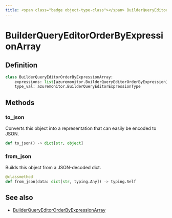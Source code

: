 ```yaml
---
title: <span class="badge object-type-class"></span> BuilderQueryEditorOrderByExpressionArray
---
```

# <span class="badge object-type-class"></span> BuilderQueryEditorOrderByExpressionArray

## Definition

```python
class BuilderQueryEditorOrderByExpressionArray:
    expressions: list[azuremonitor.BuilderQueryEditorOrderByExpression]
    type_val: azuremonitor.BuilderQueryEditorExpressionType
```
## Methods

### <span class="badge object-method"></span> to_json

Converts this object into a representation that can easily be encoded to JSON.

```python
def to_json() -> dict[str, object]
```

### <span class="badge object-method"></span> from_json

Builds this object from a JSON-decoded dict.

```python
@classmethod
def from_json(data: dict[str, typing.Any]) -> typing.Self
```

## See also

 * <span class="badge builder"></span> [BuilderQueryEditorOrderByExpressionArray](./builder-BuilderQueryEditorOrderByExpressionArray.md)
